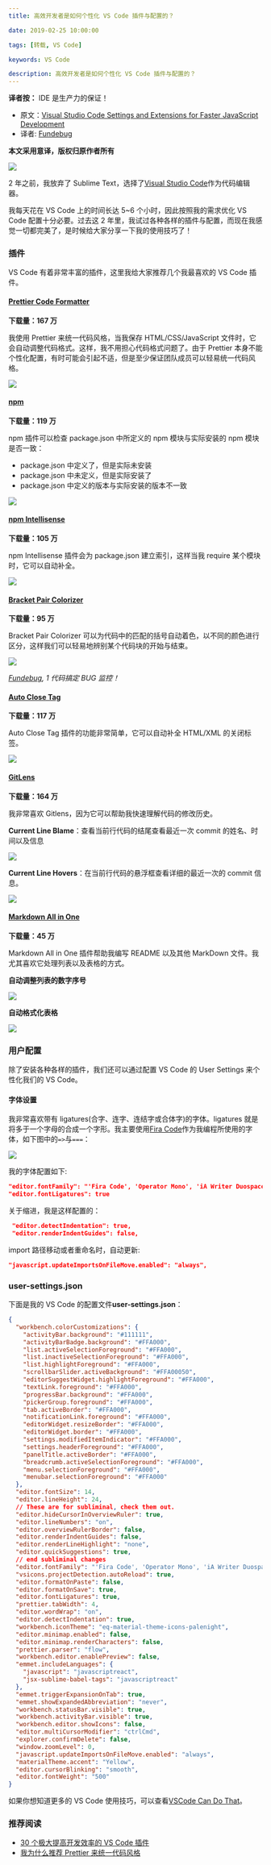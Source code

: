 ```yaml
---
title: 高效开发者是如何个性化 VS Code 插件与配置的？

date: 2019-02-25 10:00:00

tags: [转载, VS Code]

keywords: VS Code

description: 高效开发者是如何个性化 VS Code 插件与配置的？
---
```


**译者按：** IDE 是生产力的保证！

<!-- more -->

- 原文：[Visual Studio Code Settings and Extensions for Faster JavaScript Development](http://tilomitra.com/vs-code-settings-and-extensions-for-faster-javascript-development/)
- 译者: [Fundebug](https://www.fundebug.com/)

**本文采用意译，版权归原作者所有**

![](https://image.fundebug.com/2019-02-23-01.jpeg)

2 年之前，我放弃了 Sublime Text，选择了[Visual Studio Code](https://code.visualstudio.com/)作为代码编辑器。

我每天花在 VS Code 上的时间长达 5~6 个小时，因此按照我的需求优化 VS Code 配置十分必要。过去这 2 年里，我试过各种各样的插件与配置，而现在我感觉一切都完美了，是时候给大家分享一下我的使用技巧了！

### 插件

VS Code 有着非常丰富的插件，这里我给大家推荐几个我最喜欢的 VS Code 插件。

#### [Prettier Code Formatter](https://marketplace.visualstudio.com/items?itemName=esbenp.prettier-vscode)

**下载量：167 万**

我使用 Prettier 来统一代码风格，当我保存 HTML/CSS/JavaScript 文件时，它会自动调整代码格式。这样，我不用担心代码格式问题了。由于 Prettier 本身不能个性化配置，有时可能会引起不适，但是至少保证团队成员可以轻易统一代码风格。

![](https://image.fundebug.com/2019-02-23-02.png)

#### [npm](https://marketplace.visualstudio.com/items?itemName=eg2.vscode-npm-script)

**下载量：119 万**

npm 插件可以检查 package.json 中所定义的 npm 模块与实际安装的 npm 模块是否一致：

- package.json 中定义了，但是实际未安装
- package.json 中未定义，但是实际安装了
- package.json 中定义的版本与实际安装的版本不一致

![](https://image.fundebug.com/2019-02-23-03.png)

#### [npm Intellisense](https://marketplace.visualstudio.com/items?itemName=christian-kohler.npm-intellisense)

**下载量：105 万**

npm Intellisense 插件会为 package.json 建立索引，这样当我 require 某个模块时，它可以自动补全。

![](https://image.fundebug.com/2019-02-23-04.gif)

#### [Bracket Pair Colorizer](https://marketplace.visualstudio.com/items?itemName=CoenraadS.bracket-pair-colorizer)

**下载量：95 万**

Bracket Pair Colorizer 可以为代码中的匹配的括号自动着色，以不同的颜色进行区分，这样我们可以轻易地辨别某个代码块的开始与结束。

![](https://image.fundebug.com/2019-02-23-05.png)

_[Fundebug](https://www.fundebug.com/), 1 代码搞定 BUG 监控！_

#### [Auto Close Tag](https://marketplace.visualstudio.com/items?itemName=formulahendry.auto-close-tag)

**下载量：117 万**

Auto Close Tag 插件的功能非常简单，它可以自动补全 HTML/XML 的关闭标签。

![](https://image.fundebug.com/2019-02-23-06.gif)

#### [GitLens](https://marketplace.visualstudio.com/items?itemName=eamodio.gitlens)

**下载量：164 万**

我非常喜欢 Gitlens，因为它可以帮助我快速理解代码的修改历史。

**Current Line Blame**：查看当前行代码的结尾查看最近一次 commit 的姓名、时间以及信息

![](https://image.fundebug.com/2019-02-23-07.png)

**Current Line Hovers**：在当前行代码的悬浮框查看详细的最近一次的 commit 信息。

![](https://image.fundebug.com/2019-02-23-08.png)

#### [Markdown All in One](https://marketplace.visualstudio.com/items?itemName=yzhang.markdown-all-in-one)

**下载量：45 万**

Markdown All in One 插件帮助我编写 README 以及其他 MarkDown 文件。我尤其喜欢它处理列表以及表格的方式。

**自动调整列表的数字序号**

![](https://image.fundebug.com/2019-02-23-09.gif)

**自动格式化表格**

![](https://image.fundebug.com/2019-02-23-10.gif)

### 用户配置

除了安装各种各样的插件，我们还可以通过配置 VS Code 的 User Settings 来个性化我们的 VS Code。

#### 字体设置

我非常喜欢带有 ligatures(合字、连字、连结字或合体字)的字体。ligatures 就是将多于一个字母的合成一个字形。我主要使用[Fira Code](https://github.com/tonsky/FiraCode)作为我编程所使用的字体，如下图中的`=>`与`===`：

![](https://image.fundebug.com/2019-02-24-001.png)

我的字体配置如下:

```json
"editor.fontFamily": "'Fira Code', 'Operator Mono', 'iA Writer Duospace', 'Source Code Pro', Menlo, Monaco, monospace",
"editor.fontLigatures": true
```

关于缩进，我是这样配置的：

```json
 "editor.detectIndentation": true,
 "editor.renderIndentGuides": false,
```

import 路径移动或者重命名时，自动更新:

```json
"javascript.updateImportsOnFileMove.enabled": "always",
```

### user-settings.json

下面是我的 VS Code 的配置文件**user-settings.json**：

```json
{
  "workbench.colorCustomizations": {
    "activityBar.background": "#111111",
    "activityBarBadge.background": "#FFA000",
    "list.activeSelectionForeground": "#FFA000",
    "list.inactiveSelectionForeground": "#FFA000",
    "list.highlightForeground": "#FFA000",
    "scrollbarSlider.activeBackground": "#FFA00050",
    "editorSuggestWidget.highlightForeground": "#FFA000",
    "textLink.foreground": "#FFA000",
    "progressBar.background": "#FFA000",
    "pickerGroup.foreground": "#FFA000",
    "tab.activeBorder": "#FFA000",
    "notificationLink.foreground": "#FFA000",
    "editorWidget.resizeBorder": "#FFA000",
    "editorWidget.border": "#FFA000",
    "settings.modifiedItemIndicator": "#FFA000",
    "settings.headerForeground": "#FFA000",
    "panelTitle.activeBorder": "#FFA000",
    "breadcrumb.activeSelectionForeground": "#FFA000",
    "menu.selectionForeground": "#FFA000",
    "menubar.selectionForeground": "#FFA000"
  },
  "editor.fontSize": 14,
  "editor.lineHeight": 24,
  // These are for subliminal, check them out.
  "editor.hideCursorInOverviewRuler": true,
  "editor.lineNumbers": "on",
  "editor.overviewRulerBorder": false,
  "editor.renderIndentGuides": false,
  "editor.renderLineHighlight": "none",
  "editor.quickSuggestions": true,
  // end subliminal changes
  "editor.fontFamily": "'Fira Code', 'Operator Mono', 'iA Writer Duospace', 'Source Code Pro', Menlo, Monaco, monospace",
  "vsicons.projectDetection.autoReload": true,
  "editor.formatOnPaste": false,
  "editor.formatOnSave": true,
  "editor.fontLigatures": true,
  "prettier.tabWidth": 4,
  "editor.wordWrap": "on",
  "editor.detectIndentation": true,
  "workbench.iconTheme": "eq-material-theme-icons-palenight",
  "editor.minimap.enabled": false,
  "editor.minimap.renderCharacters": false,
  "prettier.parser": "flow",
  "workbench.editor.enablePreview": false,
  "emmet.includeLanguages": {
    "javascript": "javascriptreact",
    "jsx-sublime-babel-tags": "javascriptreact"
  },
  "emmet.triggerExpansionOnTab": true,
  "emmet.showExpandedAbbreviation": "never",
  "workbench.statusBar.visible": true,
  "workbench.activityBar.visible": true,
  "workbench.editor.showIcons": false,
  "editor.multiCursorModifier": "ctrlCmd",
  "explorer.confirmDelete": false,
  "window.zoomLevel": 0,
  "javascript.updateImportsOnFileMove.enabled": "always",
  "materialTheme.accent": "Yellow",
  "editor.cursorBlinking": "smooth",
  "editor.fontWeight": "500"
}
```

如果你想知道更多的 VS Code 使用技巧，可以查看[VSCode Can Do That](http://vscodecandothat.com/)。

### 推荐阅读

- [30 个极大提高开发效率的 VS Code 插件](https://blog.fundebug.com/2018/07/24/vs-extensions/)
- [我为什么推荐 Prettier 来统一代码风格](https://blog.fundebug.com/2017/10/23/format-code-use-Prettier/)
